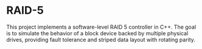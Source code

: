 # RAID-5
This project implements a software-level RAID 5 controller in C++. The goal is to simulate the behavior of a block device backed by multiple physical drives, providing fault tolerance and striped data layout with rotating parity.
